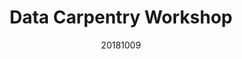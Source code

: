 ---
title: Data Carpentry Workshop
date: 20181009
end_date: 20181010
instructors:
- Nicholas Lesniak
- Ada Hagan
- Joshua Stough
helpers:
- TBD
site: https://UMSWC.github.io/2018-10-09-umich
etherpad: http://pad.software-carpentry.org/2018-10-09-umich
eventbrite: 
---
